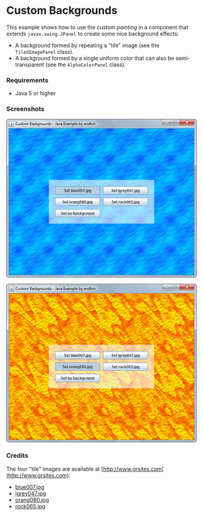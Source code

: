 # Custom Backgrounds

This example shows how to use the *custom painting* in a component that extends
`javax.swing.JPanel` to create some nice background effects:

* A background formed by repeating a "tile" image (see the `TiledImagePanel` class).
* A background formed by a single uniform color that can also be semi-transparent
  (see the `AlphaColorPanel` class).

### Requirements

* Java 5 or higher

### Screenshots

![Screenshot 1](screenshot-01.png "Screenshot 1")

![Screenshot 2](screenshot-02.png "Screenshot 2")

### Credits

The four "tile" images are available at [http://www.grsites.com](http://www.grsites.com):

* [blue007.jpg](http://www.grsites.com/archive/textures/view/source=archive/id=696/)
* [lgrey047.jpg](http://www.grsites.com/archive/textures/view/source=archive/id=2193/)
* [orang080.jpg](http://www.grsites.com/archive/textures/view/source=archive/id=308/)
* [rock065.jpg](http://www.grsites.com/archive/textures/view/source=archive/id=3451/)
